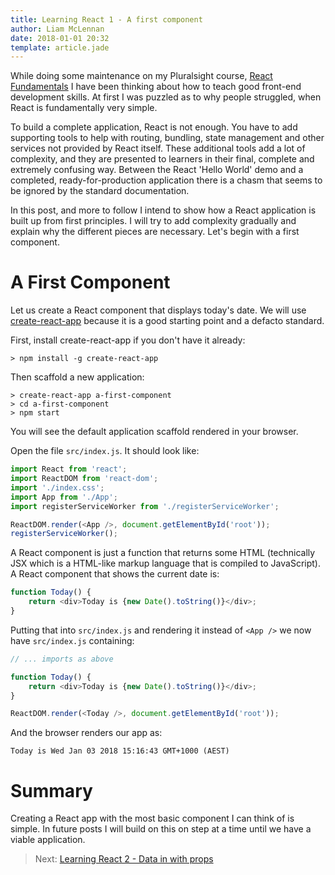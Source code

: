 ```yaml
---
title: Learning React 1 - A first component
author: Liam McLennan
date: 2018-01-01 20:32
template: article.jade
---
```


While doing some maintenance on my Pluralsight course, [React Fundamentals](https://www.pluralsight.com/courses/react-fundamentals) I have been thinking about how to teach good front-end development skills. At first I was puzzled as to why people struggled, when React is fundamentally very simple. 

To build a complete application, React is not enough. You have to add supporting tools to help with routing, bundling, state management and other services not provided by React itself. These additional tools add a lot of complexity, and they are presented to learners in their final, complete and extremely confusing way. Between the React 'Hello World' demo and a completed, ready-for-production application there is a chasm that seems to be ignored by the standard documentation. 

In this post, and more to follow I intend to show how a React application is built up from first principles. I will try to add complexity gradually and explain why the different pieces are necessary. Let's begin with a first component.

A First Component
=================

Let us create a React component that displays today's date. We will use [create-react-app](https://github.com/facebookincubator/create-react-app) because it is a good starting point and a defacto standard.

First, install create-react-app if you don't have it already:

```
> npm install -g create-react-app
```

Then scaffold a new application:

```
> create-react-app a-first-component
> cd a-first-component
> npm start
```

You will see the default application scaffold rendered in your browser. 

Open the file `src/index.js`. It should look like:

```javascript
import React from 'react';
import ReactDOM from 'react-dom';
import './index.css';
import App from './App';
import registerServiceWorker from './registerServiceWorker';

ReactDOM.render(<App />, document.getElementById('root'));
registerServiceWorker();
```

A React component is just a function that returns some HTML (technically JSX which is a HTML-like markup language that is compiled to JavaScript). A React component that shows the current date is:

```javascript
function Today() {
    return <div>Today is {new Date().toString()}</div>;
}
```

Putting that into `src/index.js` and rendering it instead of `<App />` we now have `src/index.js` containing:

```javascript
// ... imports as above

function Today() {
    return <div>Today is {new Date().toString()}</div>;
}

ReactDOM.render(<Today />, document.getElementById('root'));
```

And the browser renders our app as:

```
Today is Wed Jan 03 2018 15:16:43 GMT+1000 (AEST)
```

Summary
======

Creating a React app with the most basic component I can think of is simple. In future posts I will build on this on step at a time until we have a viable application.

> Next: [Learning React 2 - Data in with props](/articles/2018-01-03-react-2-props/)